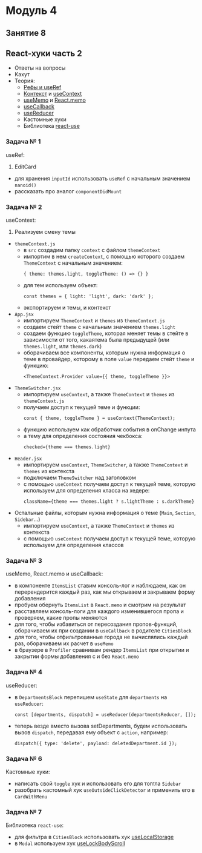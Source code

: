 # Модуль 4

## Занятие 8

## React-хуки часть 2

- Ответы на вопросы
- Кахут
- Теория:
  - [Рефы и useRef](https://blog.logrocket.com/a-guide-to-react-refs/)
  - [Контекст](https://reactjs.org/docs/context.html) и
    [useContext](https://reactjs.org/docs/hooks-reference.html#usecontext)
  - [useMemo](https://dev.to/afozbek/react-hooks-usememo-4n23) и
    [React.memo](https://dmitripavlutin.com/use-react-memo-wisely/)
  - [useCallback](https://habr.com/ru/post/529950/)
  - [useReducer](https://webtricks-master.ru/react-hooks/uchim-usereducer-na-primerah-react-hooks/)
  - Кастомные хуки
  - Библиотека [react-use](https://github.com/streamich/react-use)

### Задача № 1

useRef:

1. EditCard

- для хранения `inputId` использовать `useRef` с начальным значением `nanoid()`
- рассказать про аналог `componentDidMount`

### Задача № 2

useContext:

1. Реализуем смену темы

- `themeContext.js`
  - в `src` создадим папку `context` с файлом `themeContext`
  - импортим в нем `createContext`, с помощью которого создаем `ThemeContext` с
    начальным значением:
    ```
    { theme: themes.light, toggleTheme: () => {} }
    ```
  - для тем используем объект:
    ```
    const themes = { light: 'light', dark: 'dark' };
    ```
  - экспортируем и темы, и контекст
- `App.jsx`
  - импортируем `ThemeContext` и `themes` из `themeContext.js`
  - создаем стейт `theme` с начальным значением `themes.light`
  - создаем функцию `toggleTheme`, которая меняет темы в стейте в зависимости от
    того, какаятема была предыдущей (или `themes.light`, или `themes.dark`)
  - оборачиваем все компоненты, которым нужна информация о теме в провайдер,
    которому в поле `value` передаем стейт `theme` и функцию:
    ```
    <ThemeContext.Provider value={{ theme, toggleTheme }}>
    ```
- `ThemeSwitcher.jsx`
  - импортируем `useContext`, а также `ThemeContext` и `themes` из
    `themeContext.js`
  - получаем доступ к текущей теме и функции:
    ```
    const { theme, toggleTheme } = useContext(ThemeContext);
    ```
  - функцию используем как обработчик события в onChange инпута
  - а тему для определения состояния чекбокса:
    ```
    checked={theme === themes.light}
    ```
- `Header.jsx`
  - импортируем `useContext`, `ThemeSwitcher`, а также `ThemeContext` и `themes`
    из контекста
  - подключаем `ThemeSwitcher` над заголовком
  - с помощью `useContext` получаем доступ к текущей теме, которую используем
    для определения класса на хедере:
    ```
    className={theme === themes.light ? s.lightTheme : s.darkTheme}
    ```
- Остальные файлы, которым нужна информация о теме (`Main`, `Section`,
  `Sidebar`...)
  - импортируем `useContext`, а также `ThemeContext` и `themes` из контекста
  - с помощью `useContext` получаем доступ к текущей теме, которую используем
    для определения классов

### Задача № 3

useMemo, React.memo и useCallback:

- в компоненте `ItemsList` ставим консоль-лог и наблюдаем, как он перерендерится
  каждый раз, как мы открываем и закрываем форму добавления
- пробуем обернуть `ItemsList` в `React.memo` и смотрим на результат
- расставляем консоль-логи для каждого изменившегося пропа и проверяем, какие
  пропы меняются
- для того, чтобы избавиться от пересоздания пропов-функций, оборачиваем их при
  создании в `useCallback` в родителе `CitiesBlock`
- для того, чтобы отфильтрованные города не вычислялись каждый раз, оборачиваем
  их расчет в `useMemo`
- в браузере в `Profiler` сравнивам рендер `ItemsList` при открытии и закрытии
  формы добавления с и без `React.memo`

### Задача № 4

useReducer:

- в `DepartmentsBlock` перепишем `useState` для `departments` на `useReducer`:
  ```
  const [departments, dispatch] = useReducer(departmentsReducer, []);
  ```
- теперь везде вместо вызова setDepartments, будем использовать вызов
  `dispatch`, передавая ему объект с `action`, например:
  ```
  dispatch({ type: 'delete', payload: deletedDepartment.id });
  ```

### Задача № 6

Кастомные хуки:

- написать свой `toggle` хук и использовать его для тоггла `Sidebar`
- разобрать кастомный хук `useOutsideClickDetector` и применить его в
  `CardWithMenu`

### Задача № 7

Библиотека `react-use`:

- для фильтра в `CitiesBlock` использовать хук
  [useLocalStorage](https://github.com/streamich/react-use/blob/master/docs/useLocalStorage.md)
- в `Modal` используем хук
  [useLockBodyScroll](https://github.com/streamich/react-use/blob/master/docs/useLockBodyScroll.md)
